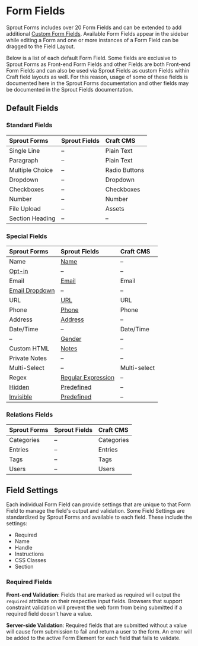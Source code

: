 # Form Fields

Sprout Forms includes over 20 Form Fields and can be extended to add additional [Custom Form Fields](./custom-form-fields.md). Available Form Fields appear in the sidebar while editing a Form and one or more instances of a Form Field can be dragged to the Field Layout.

Below is a list of each default Form Field. Some fields are exclusive to Sprout Forms as Front-end Form Fields and other Fields are both Front-end Form Fields and can also be used via Sprout Fields as custom Fields within Craft field layouts as well. For this reason, usage of some of these fields is documented here in the Sprout Forms documentation and other fields may be documented in the Sprout Fields documentation.

## Default Fields
 
### Standard Fields

| Sprout Forms | Sprout Fields | Craft CMS |
|:------------ |:------------- |:--------- |
| Single Line | – | Plain Text |
| Paragraph | – | Plain Text |
| Multiple Choice | – | Radio Buttons |
| Dropdown | – | Dropdown |
| Checkboxes | – | Checkboxes |
| Number | – | Number |
| File Upload | – | Assets |
| Section Heading | – | – |

### Special Fields

|Sprout Forms | Sprout Fields | Craft CMS |
|:----------- |:------------- |:--------- |
| Name | [Name](/fields/name-field.md) | – |
| [Opt-in](./opt-in-field.md) | – | – |
| Email | [Email](/fields/email-field.md) | Email |
| [Email Dropdown](./email-dropdown-field.md) | – | – |
| URL | [URL](/fields/url-field.md) | URL |
| Phone | [Phone](/fields/phone-field.md) | Phone |
| Address | [Address](/fields/address-field.md) | – |
| Date/Time | – | Date/Time |
| – | [Gender](/fields/gender-field.md) | – |
| Custom HTML | [Notes](/fields/notes-field.md) | – |
| Private Notes | – | – |
| Multi-Select | – | Multi-select |
| Regex | [Regular Expression](/fields/regular-expression-field.md) | – |
| [Hidden](./hidden-field.md) | [Predefined](/fields/predefined-field.md) | – |
| [Invisible](./invisible-field.md) | [Predefined](/fields/predefined-field.md) | – |

### Relations Fields

| Sprout Forms | Sprout Fields | Craft CMS |
|:------------ |:------------- |:--------- |
| Categories | – | Categories |
| Entries | – | Entries |
| Tags | – | Tags |
| Users | – | Users |

## Field Settings

Each individual Form Field can provide settings that are unique to that Form Field to manage the field's output and validation. Some Field Settings are standardized by Sprout Forms and available to each field. These include the settings:

- Required
- Name
- Handle
- Instructions
- CSS Classes
- Section

### Required Fields

**Front-end Validation**: Fields that are marked as required will output the `required` attribute on their respective input fields. Browsers that support constraint validation will prevent the web form from being submitted if a required field doesn't have a value.

**Server-side Validation**: Required fields that are submitted without a value will cause form submission to fail and return a user to the form. An error will be added to the active Form Element for each field that fails to validate.
 